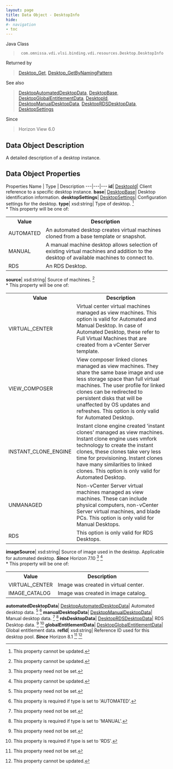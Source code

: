 ```yaml
---
layout: page
title: Data Object - DesktopInfo
hide:
#- navigation
- toc
---
```






Java Class
> ` com.omnissa.vdi.vlsi.binding.vdi.resources.Desktop.DesktopInfo`

Returned by
> [Desktop_Get](vdi.resources.Desktop.md#get), [Desktop_GetByNamingPattern](vdi.resources.Desktop.md#getByNamingPattern)

See also
> [DesktopAutomatedDesktopData](vdi.resources.Desktop.AutomatedDesktopData.md), [DesktopBase](vdi.resources.Desktop.DesktopBase.md), [DesktopGlobalEntitlementData](vdi.resources.Desktop.GlobalEntitlementData.md), [DesktopId](vdi.entity.DesktopId.md), [DesktopManualDesktopData](vdi.resources.Desktop.ManualDesktopData.md), [DesktopRDSDesktopData](vdi.resources.Desktop.RDSDesktopData.md), [DesktopSettings](vdi.resources.Desktop.DesktopSettings.md)

Since
> Horizon View 6.0


## Data Object Description

A detailed description of a desktop instance.

## Data Object Properties
Properties
Name |  Type |  Description
---|---|---
**id**| [DesktopId](vdi.entity.DesktopId.md)|  Client reference to a specific desktop instance.
**base**| [DesktopBase](vdi.resources.Desktop.DesktopBase.md)|  Desktop identification information.
**desktopSettings**| [DesktopSettings](vdi.resources.Desktop.DesktopSettings.md)|  Configuration settings for the desktop.
**type**|  xsd:string|  Type of desktop. [^2] <br>* This property will be one of:<br><table><tr><th>Value</th><th>Description</th></tr><tr><td>AUTOMATED</td><td>An automated desktop creates virtual machines cloned from a base template or snapshot.</td></tr><tr><td>MANUAL</td><td>A manual machine desktop allows selection of existing virtual machines and addition to the desktop of available machines to connect to.</td></tr><tr><td>RDS</td><td>An RDS Desktop.</td></tr></table>
**source**|  xsd:string|  Source of machines. [^2] <br>* This property will be one of:<br><table><tr><th>Value</th><th>Description</th></tr><tr><td>VIRTUAL_CENTER</td><td>Virtual center virtual machines managed as view machines. This option is valid for Automated and Manual Desktop. In case of Automated Desktop, these refer to Full Virtual Machines that are created from a vCenter Server template.</td></tr><tr><td>VIEW_COMPOSER</td><td>View composer linked clones managed as view machines. They share the same base image and use less storage space than full virtual machines. The user profile for linked clones can be redirected to persistent disks that will be unaffected by OS updates and refreshes. This option is only valid for Automated Desktop.</td></tr><tr><td>INSTANT_CLONE_ENGINE</td><td>Instant clone engine created 'instant clones' managed as view machines. Instant clone engine uses vmfork technology to create the instant clones, these clones take very less time for provisioning. Instant clones have many similarities to linked clones. This option is only valid for Automated Desktop.</td></tr><tr><td>UNMANAGED</td><td>Non-vCenter Server virtual machines managed as view machines. These can include physical computers, non-vCenter Server virtual machines, and blade PCs. This option is only valid for Manual Desktops.</td></tr><tr><td>RDS</td><td>This option is only valid for RDS Desktops.</td></tr></table>
**imageSource**|  xsd:string|  Source of image used in the desktop. Applicable for automated desktop.  **_Since_** Horizon 7.10 [^1] [^2] <br>* This property will be one of:<br><table><tr><th>Value</th><th>Description</th></tr><tr><td>VIRTUAL_CENTER</td><td>Image was created in virtual center.</td></tr><tr><td>IMAGE_CATALOG</td><td>Image was created in image catalog.</td></tr></table>
**automatedDesktopData**| [DesktopAutomatedDesktopData](vdi.resources.Desktop.AutomatedDesktopData.md)|  Automated desktop data. [^1] [^29]
**manualDesktopData**| [DesktopManualDesktopData](vdi.resources.Desktop.ManualDesktopData.md)|  Manual desktop data. [^1] [^26]
**rdsDesktopData**| [DesktopRDSDesktopData](vdi.resources.Desktop.RDSDesktopData.md)|  RDS Desktop data. [^1] [^27]
**globalEntitlementData**| [DesktopGlobalEntitlementData](vdi.resources.Desktop.GlobalEntitlementData.md)|  Global entitlement data.
**refId**|  xsd:string|  Reference ID used for this desktop pool.  **_Since_** Horizon 8.1 [^1] [^2]


 


[^1]: This property need not be set.
[^2]: This property cannot be updated.
[^26]: This property is required if type is set to 'MANUAL'.
[^27]: This property is required if type is set to 'RDS'.
[^29]: This property is required if type is set to 'AUTOMATED'.